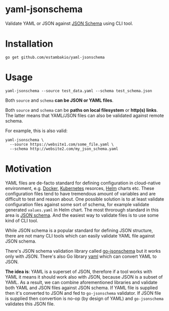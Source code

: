 # yaml-jsonschema

Validate YAML or JSON against [JSON Schema](http://json-schema.org/) using CLI tool.

# Installation

`go get github.com/estambakio/yaml-jsonschema`

# Usage

`yaml-jsonschema --source test_data.yaml --schema test_schema.json`

Both `source` and `schema` **can be JSON or YAML files**.

Both `source` and `schema` can be **paths on local filesystem** or **http(s) links**. The latter means that YAML/JSON files can also be validated against remote schema.

For example, this is also valid:

```
yaml-jsonschema \
  --source https://website1.com/some_file.yaml \
  --schema http://website2.com/my_json_schema.yaml
```

# Motivation

YAML files are de-facto standard for defining configuration in cloud-native environment, e.g. [Docker](https://www.docker.com/), [Kubernetes](https://kubernetes.io/) resorces, [Helm](https://helm.sh/) charts etc. These configuration files tend to have tremendous amount of variables and are difficult to test and reason about. One possible solution is to at least validate configuration files against some sort of schema, for example validate generated `values.yaml` in Helm chart. The most throrough standard in this area is [JSON schema](http://json-schema.org/). And the easiest way to validate files is to use some kind of CLI tool.

While JSON schema is a popular standard for defining JSON structure, there are not many CLI tools which can easily validate YAML file against JSON schema.

There's JSON schema validation library called [go-jsonschema](https://github.com/xeipuuv/gojsonschema) but it works only with JSON. There's also Go library [yaml](https://github.com/ghodss/yaml) which can convert YAML to JSON.

**The idea is**: YAML is a superset of JSON, therefore if a tool works with YAML it means it should work also with JSON, because JSON is a subset of YAML. As a result, we can combine aforementioned libraries and validate both YAML and JSON files against JSON schema. If YAML file is supplied then it's converted to JSON and fed to `go-jsonschema` validator. If JSON file is supplied then convertion is no-op (by design of YAML) and `go-jsonschema` validates this JSON file.
